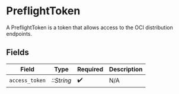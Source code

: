 # PreflightToken

A PreflightToken is a token that allows access to the OCI distribution endpoints.


## Fields

| Field              | Type               | Required           | Description        |
| ------------------ | ------------------ | ------------------ | ------------------ |
| `access_token`     | *::String*         | :heavy_check_mark: | N/A                |
